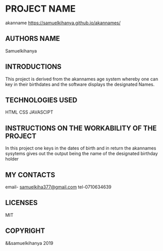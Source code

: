 # PROJECT NAME 
akanname
https://samuelkihanya.github.io/akannames/
## AUTHORS NAME
Samuelkihanya
## INTRODUCTIONS
This project is derived from the akannames age system whereby one can key in their birthdates and the software displays the designated Names.
## TECHNOLOGIES USED
HTML
CSS 
JAVASCIPT
## INSTRUCTIONS ON THE WORKABILITY OF THE PROJECT
In this project one keys in the dates of birth and in return the akannames
sysytems gives out the output being the name of the designated birthday holder
## MY CONTACTS
email- samuelkiha377@gmail.com
tel-0710634639
## LICENSES
MIT
## COPYRIGHT
&&samuelkihanya 2019


